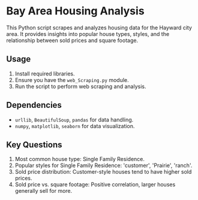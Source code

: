 # Bay Area Housing Analysis

This Python script scrapes and analyzes housing data for the Hayward city area. It provides insights into popular house types, styles, and the relationship between sold prices and square footage.

## Usage

1. Install required libraries.
2. Ensure you have the `web_Scraping.py` module.
3. Run the script to perform web scraping and analysis.

## Dependencies

- `urllib`, `BeautifulSoup`, `pandas` for data handling.
- `numpy`, `matplotlib`, `seaborn` for data visualization.

## Key Questions

1. Most common house type: Single Family Residence.
2. Popular styles for Single Family Residence: 'customer', 'Prairie', 'ranch'.
3. Sold price distribution: Customer-style houses tend to have higher sold prices.
4. Sold price vs. square footage: Positive correlation, larger houses generally sell for more.